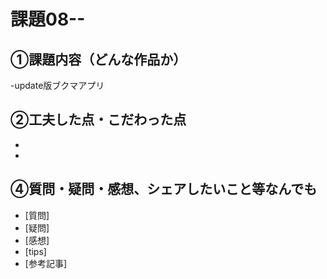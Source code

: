 # 課題08--

## ①課題内容（どんな作品か）
-update版ブクマアプリ 

## ②工夫した点・こだわった点
- 
- 
## ④質問・疑問・感想、シェアしたいこと等なんでも
- [質問]
- [疑問]
- [感想]
- [tips]
- [参考記事]
